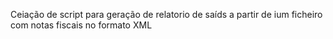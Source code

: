 Ceiação de script para geração de relatorio de saíds a partir de ium ficheiro com notas fiscais no formato XML

